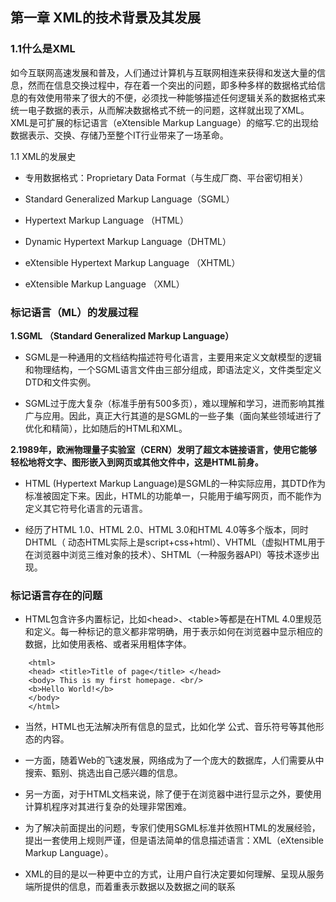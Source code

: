 ## 第一章 XML的技术背景及其发展
 
### 1.1什么是XML
如今互联网高速发展和普及，人们通过计算机与互联网相连来获得和发送大量的信息，然而在信息交换过程中，存在着一个突出的问题，即多种多样的数据格式给信息的有效使用带来了很大的不便，必须找一种能够描述任何逻辑关系的数据格式来统一电子数据的表示，从而解决数据格式不统一的问题，这样就出现了XML。XML是可扩展的标记语言（eXtensible Markup Language）的缩写.它的出现给数据表示、交换、存储乃至整个IT行业带来了一场革命。

1.1 XML的发展史

* 专用数据格式：Proprietary Data Format（与生成厂商、平台密切相关）

* Standard Generalized Markup Language（SGML）

* Hypertext Markup Language （HTML）

* Dynamic Hypertext Markup Language（DHTML）

* eXtensible Hypertext Markup Language （XHTML）

* eXtensible Markup Language （XML）


### 标记语言（ML）的发展过程

**1.SGML （Standard Generalized Markup Language）**

* SGML是一种通用的文档结构描述符号化语言，主要用来定义文献模型的逻辑和物理结构，一个SGML语言文件由三部分组成，即语法定义，文件类型定义DTD和文件实例。

* SGML过于庞大复杂（标准手册有500多页），难以理解和学习，进而影响其推广与应用。因此，真正大行其道的是SGML的一些子集（面向某些领域进行了优化和精简），比如随后的HTML和XML。


**2.1989年，欧洲物理量子实验室（CERN）发明了超文本链接语言，使用它能够轻松地将文字、图形嵌入到网页或其他文件中，这是HTML前身。**

* HTML \(Hypertext Markup Language\)是SGML的一种实际应用，其DTD作为标准被固定下来。因此，HTML的功能单一，只能用于编写网页，而不能作为定义其它符号化语言的元语言。

* 经历了HTML 1.0、HTML 2.0、HTML 3.0和HTML 4.0等多个版本，同时DHTML（ 动态HTML实际上是script+css+html）、VHTML（虚拟HTML用于在浏览器中浏览三维对象的技术）、SHTML（一种服务器API）等技术逐步出现。


### 标记语言存在的问题

* HTML包含许多内置标记，比如&lt;head&gt;、&lt;table&gt;等都是在HTML 4.0里规范和定义。每一种标记的意义都非常明确，用于表示如何在浏览器中显示相应的数据，比如使用表格、或者采用粗体字体。

```
    <html> 
    <head> <title>Title of page</title> </head>
    <body> This is my first homepage. <br/>
    <b>Hello World!</b>
    </body>
    </html>
```

* 当然，HTML也无法解决所有信息的显式，比如化学
  公式、音乐符号等其他形态的内容。

* 一方面，随着Web的飞速发展，网络成为了一个庞大的数据库，人们需要从中搜索、甄别、挑选出自己感兴趣的信息。

* 另一方面，对于HTML文档来说，除了便于在浏览器中进行显示之外，要使用计算机程序对其进行复杂的处理非常困难。

* 为了解决前面提出的问题，专家们使用SGML标准并依照HTML的发展经验，提出一套使用上规则严谨，但是语法简单的信息描述语言：XML（eXtensible Markup Language）。

* XML的目的是以一种更中立的方式，让用户自行决定要如何理解、呈现从服务端所提供的信息，而着重表示数据以及数据之间的联系


